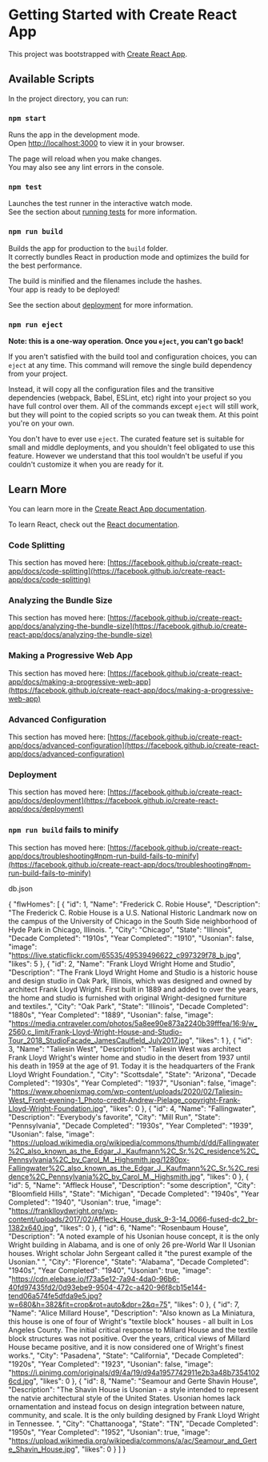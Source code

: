 # Getting Started with Create React App

This project was bootstrapped with [Create React App](https://github.com/facebook/create-react-app).

## Available Scripts

In the project directory, you can run:

### `npm start`

Runs the app in the development mode.\
Open [http://localhost:3000](http://localhost:3000) to view it in your browser.

The page will reload when you make changes.\
You may also see any lint errors in the console.

### `npm test`

Launches the test runner in the interactive watch mode.\
See the section about [running tests](https://facebook.github.io/create-react-app/docs/running-tests) for more information.

### `npm run build`

Builds the app for production to the `build` folder.\
It correctly bundles React in production mode and optimizes the build for the best performance.

The build is minified and the filenames include the hashes.\
Your app is ready to be deployed!

See the section about [deployment](https://facebook.github.io/create-react-app/docs/deployment) for more information.

### `npm run eject`

**Note: this is a one-way operation. Once you `eject`, you can't go back!**

If you aren't satisfied with the build tool and configuration choices, you can `eject` at any time. This command will remove the single build dependency from your project.

Instead, it will copy all the configuration files and the transitive dependencies (webpack, Babel, ESLint, etc) right into your project so you have full control over them. All of the commands except `eject` will still work, but they will point to the copied scripts so you can tweak them. At this point you're on your own.

You don't have to ever use `eject`. The curated feature set is suitable for small and middle deployments, and you shouldn't feel obligated to use this feature. However we understand that this tool wouldn't be useful if you couldn't customize it when you are ready for it.

## Learn More

You can learn more in the [Create React App documentation](https://facebook.github.io/create-react-app/docs/getting-started).

To learn React, check out the [React documentation](https://reactjs.org/).

### Code Splitting

This section has moved here: [https://facebook.github.io/create-react-app/docs/code-splitting](https://facebook.github.io/create-react-app/docs/code-splitting)

### Analyzing the Bundle Size

This section has moved here: [https://facebook.github.io/create-react-app/docs/analyzing-the-bundle-size](https://facebook.github.io/create-react-app/docs/analyzing-the-bundle-size)

### Making a Progressive Web App

This section has moved here: [https://facebook.github.io/create-react-app/docs/making-a-progressive-web-app](https://facebook.github.io/create-react-app/docs/making-a-progressive-web-app)

### Advanced Configuration

This section has moved here: [https://facebook.github.io/create-react-app/docs/advanced-configuration](https://facebook.github.io/create-react-app/docs/advanced-configuration)

### Deployment

This section has moved here: [https://facebook.github.io/create-react-app/docs/deployment](https://facebook.github.io/create-react-app/docs/deployment)

### `npm run build` fails to minify

This section has moved here: [https://facebook.github.io/create-react-app/docs/troubleshooting#npm-run-build-fails-to-minify](https://facebook.github.io/create-react-app/docs/troubleshooting#npm-run-build-fails-to-minify)


db.json

{
    "flwHomes": [
        {
            "id": 1,
            "Name": "Frederick C. Robie House",
            "Description": "The Frederick C. Robie House is a U.S. National Historic Landmark now on the campus of the University of Chicago in the South Side neighborhood of Hyde Park in Chicago, Illinois. ",
            "City": "Chicago",
            "State": "Illinois",
            "Decade Completed": "1910s",
            "Year Completed": "1910",
            "Usonian": false,
            "image": "https://live.staticflickr.com/65535/49539496622_c997329f78_b.jpg",
            "likes": 5
        },
        {
            "id": 2,
            "Name": "Frank Lloyd Wright Home and Studio",
            "Description": "The Frank Lloyd Wright Home and Studio is a historic house and design studio in Oak Park, Illinois, which was designed and owned by architect Frank Lloyd Wright. First built in 1889 and added to over the years, the home and studio is furnished with original Wright-designed furniture and textiles.",
            "City": "Oak Park",
            "State": "Illinois",
            "Decade Completed": "1880s",
            "Year Completed": "1889",
            "Usonian": false,
            "image": "https://media.cntraveler.com/photos/5a8ee90e873a2240b39fffea/16:9/w_2560,c_limit/Frank-Lloyd-Wright-House-and-Studio-Tour_2018_StudioFacade_JamesCaulfield_July2017.jpg",
            "likes": 1
        },
        {
            "id": 3,
            "Name": "Taliesin West",
            "Description": "Taliesin West was architect Frank Lloyd Wright's winter home and studio in the desert from 1937 until his death in 1959 at the age of 91. Today it is the headquarters of the Frank Lloyd Wright Foundation.",
            "City": "Scottsdale",
            "State": "Arizona",
            "Decade Completed": "1930s",
            "Year Completed": "1937",
            "Usonian": false,
            "image": "https://www.phoenixmag.com/wp-content/uploads/2020/02/Taliesin-West_Front-evening-1_Photo-credit-Andrew-Pielage_copyright-Frank-Lloyd-Wright-Foundation.jpg",
            "likes": 0
        },
        {
            "id": 4,
            "Name": "Fallingwater",
            "Description": "Everybody's favorite",
            "City": "Mill Run",
            "State": "Pennsylvania",
            "Decade Completed": "1930s",
            "Year Completed": "1939",
            "Usonian": false,
            "image": "https://upload.wikimedia.org/wikipedia/commons/thumb/d/dd/Fallingwater%2C_also_known_as_the_Edgar_J._Kaufmann%2C_Sr.%2C_residence%2C_Pennsylvania%2C_by_Carol_M._Highsmith.jpg/1280px-Fallingwater%2C_also_known_as_the_Edgar_J._Kaufmann%2C_Sr.%2C_residence%2C_Pennsylvania%2C_by_Carol_M._Highsmith.jpg",
            "likes": 0
        },
        {
            "id": 5,
            "Name": "Affleck House",
            "Description": "some description",
            "City": "Bloomfield Hills",
            "State": "Michigan",
            "Decade Completed": "1940s",
            "Year Completed": "1940",
            "Usonian": true,
            "image": "https://franklloydwright.org/wp-content/uploads/2017/02/Affleck_House_dusk_9-3-14_0066-fused-dc2_br-1382x640.jpg",
            "likes": 0
        },
        {
            "id": 6,
            "Name": "Rosenbaum House",
            "Description": "A noted example of his Usonian house concept, it is the only Wright building in Alabama, and is one of only 26 pre-World War II Usonian houses. Wright scholar John Sergeant called it \"the purest example of the Usonian.\" ",
            "City": "Florence",
            "State": "Alabama",
            "Decade Completed": "1940s",
            "Year Completed": "1940",
            "Usonian": true,
            "image": "https://cdn.elebase.io/f73a5e12-7a94-4da0-96b6-40fd97435fd2/0d93ebe9-9504-472c-a420-96f8cb15e144-tend06a574fe5dfda9e5.jpg?w=680&h=382&fit=crop&rot=auto&dpr=2&q=75",
            "likes": 0
        },
        {
            "id": 7,
            "Name": "Alice Millard House",
            "Description": "Also known as La Miniatura, this house is one of four of Wright's \"textile block\" houses - all built in Los Angeles County. The initial critical response to Millard House and the textile block structures was not positive. Over the years, critical views of Millard House became positive, and it is now considered one of Wright's finest works.",
            "City": "Pasadena",
            "State": "California",
            "Decade Completed": "1920s",
            "Year Completed": "1923",
            "Usonian": false,
            "image": "https://i.pinimg.com/originals/d9/4a/19/d94a1957742911e2b3a48b73541026cd.jpg",
            "likes": 0
        },
        {
            "id": 8,
            "Name": "Seamour and Gerte Shavin House",
            "Description": "The Shavin House is Usonian - a style intended to represent the natvie architectural style of the United States.  Usonian homes lack ornamentation and instead focus on design integration between nature, community, and scale. It is the only building designed by Frank Lloyd Wright in Tennessee. ",
            "City": "Chattanooga",
            "State": "TN",
            "Decade Completed": "1950s",
            "Year Completed": "1952",
            "Usonian": true,
            "image": "https://upload.wikimedia.org/wikipedia/commons/a/ac/Seamour_and_Gerte_Shavin_House.jpg",
            "likes": 0
        }
    ]
}
